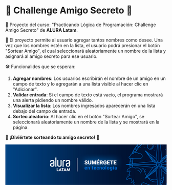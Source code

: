 <h1>👑 Challenge Amigo Secreto 👑</h1>
<p>📌 Proyecto del curso: "Practicando Lógica de Programación: Challenge Amigo Secreto" de <strong>ALURA Latam</strong>.</p>

<p>🎯 El proyecto permite al usuario agregar tantos nombres como desee. Una vez que los nombres estén en la lista, el usuario podrá presionar el botón "Sortear Amigo", el cual seleccionará aleatoriamente un nombre de la lista y asignará al amigo secreto para ese usuario.</p>
<p>🛠️ Funcionalides que se esperan:</p>
    <ol>
        <li><strong>Agregar nombres</strong>: Los usuarios escribirán el nombre de un amigo en un campo de texto y lo agregarán a una lista visible al hacer clic en "Adicionar".</li>
        <li><strong>Validar entrada</strong>: Si el campo de texto está vacío, el programa mostrará una alerta pidiendo un nombre válido.</li>
        <li><strong>Visualizar la lista</strong>: Los nombres ingresados aparecerán en una lista debajo del campo de entrada.</li>
        <li><strong>Sorteo aleatorio</strong>: Al hacer clic en el botón "Sortear Amigo", se seleccionará aleatoriamente un nombre de la lista y se mostrará en la página.</li>
    </ol>
<p>👥 <strong>¡Diviértete sorteando tu amigo secreto!</strong> 🎉</p>

<img src="assets/Logo-Alura.jpg" alt="Logo de Alura"/>